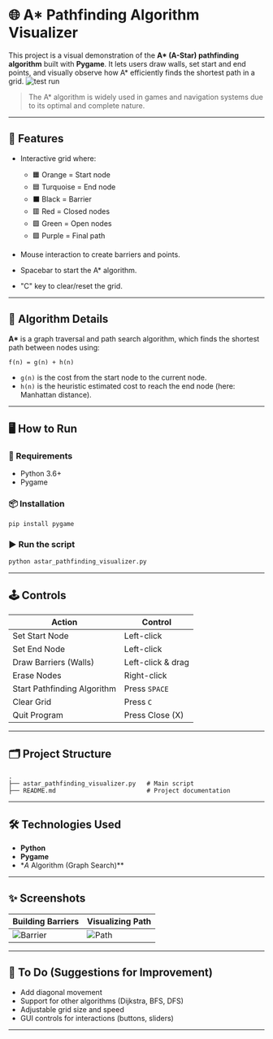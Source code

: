 # 🌐 A\* Pathfinding Algorithm Visualizer

This project is a visual demonstration of the **A\* (A-Star) pathfinding algorithm** built with **Pygame**. It lets users draw walls, set start and end points, and visually observe how A\* efficiently finds the shortest path in a grid.
![test run](https://github.com/user-attachments/assets/5c5a01b5-58de-4913-90a4-940aa61990aa)



> The A\* algorithm is widely used in games and navigation systems due to its optimal and complete nature.

---

## 🚀 Features

* Interactive grid where:

  * 🟧 Orange = Start node
  * 🟦 Turquoise = End node
  * ⬛ Black = Barrier
  * 🟥 Red = Closed nodes
  * 🟩 Green = Open nodes
  * 🟪 Purple = Final path

* Mouse interaction to create barriers and points.

* Spacebar to start the A\* algorithm.

* "C" key to clear/reset the grid.

---

## 🧠 Algorithm Details

**A\*** is a graph traversal and path search algorithm, which finds the shortest path between nodes using:

```
f(n) = g(n) + h(n)
```

* `g(n)` is the cost from the start node to the current node.
* `h(n)` is the heuristic estimated cost to reach the end node (here: Manhattan distance).

---

## 🖥️ How to Run

### 🔧 Requirements

* Python 3.6+
* Pygame

### 📦 Installation

```bash
pip install pygame
```

### ▶️ Run the script

```bash
python astar_pathfinding_visualizer.py
```

---

## 🕹️ Controls

| Action                      | Control           |
| --------------------------- | ----------------- |
| Set Start Node              | Left-click        |
| Set End Node                | Left-click        |
| Draw Barriers (Walls)       | Left-click & drag |
| Erase Nodes                 | Right-click       |
| Start Pathfinding Algorithm | Press `SPACE`     |
| Clear Grid                  | Press `C`         |
| Quit Program                | Press Close (X)   |

---

## 🗂️ Project Structure

```
.
├── astar_pathfinding_visualizer.py   # Main script
├── README.md                         # Project documentation
```

---

## 🛠️ Technologies Used

* **Python**
* **Pygame**
* **A* Algorithm (Graph Search)*\*

---

## ✨ Screenshots

| Building Barriers                           | Visualizing Path                         |
| ------------------------------------------- | ---------------------------------------- |
| ![Barrier](https://i.imgur.com/LzwOnVq.png) | ![Path](https://i.imgur.com/sT3aOGN.png) |

---

## 📌 To Do (Suggestions for Improvement)

* Add diagonal movement
* Support for other algorithms (Dijkstra, BFS, DFS)
* Adjustable grid size and speed
* GUI controls for interactions (buttons, sliders)

---


